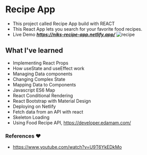 # Recipe App

- This project called Recipe App build with REACT
- This React App lets you search for your favorite food recipes.
- Live Demo ***https://niks-recipe-app.netlify.app/***
  ![recipe](https://i.imgur.com/QuBojTY.png)

## What I've learned

- Implementing React Props
- How useState and useEffect work
- Managing Data components
- Changing Complex State
- Mapping Data to Components
- Javascript ES6 Map
- React Conditional Rendering
- React Bootstrap with Material Design
- Deploying on Netlify
- Fetch data from an API with react
- Skeleton Loading
- Using Food Recipe API, https://developer.edamam.com/

### References ❤

- https://www.youtube.com/watch?v=U9T6YkEDkMo
